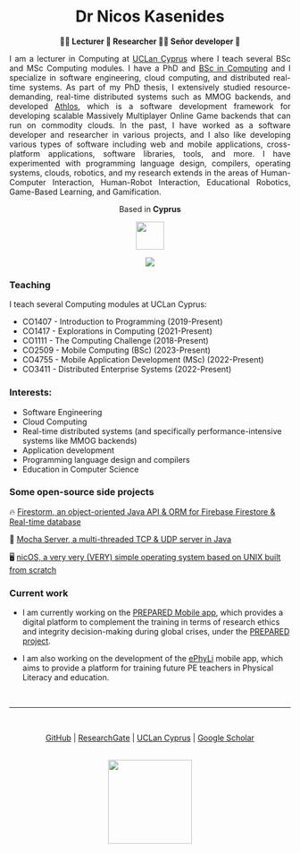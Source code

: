 <h1 align="center">Dr Nicos Kasenides</h1>

<p></p>

<p align="center"><b>👨‍🏫 Lecturer 🔭 Researcher 🧑‍💻 Señor developer 🙂️</b><p>

<p align="justify">
  I am a lecturer in Computing at <a target="_blank" href="http://www.uclancyprus.ac.cy/">UCLan Cyprus</a> where I teach several BSc and MSc Computing modules. 
  I have a PhD and <a target="_blank" href="https://www.uclancyprus.ac.cy/undergraduate-course/bsc-hons-computing/">BSc in Computing</a> and I specialize in software engineering, cloud computing, and distributed real-time systems. 
  As part of my PhD thesis, I extensively studied resource-demanding, real-time distributed systems such as MMOG backends,
  and developed <a target="_blank" href="https://www.mdpi.com/2674-113X/1/1/6">Athlos</a>, which is a software development framework for developing scalable Massively Multiplayer Online Game backends that can run on commodity clouds.
In the past, I have worked as a software developer and researcher in various projects, and I also like developing various types of software including
  web and mobile applications, cross-platform applications, software libraries, tools, and more. I have experimented with programming language design, compilers,
  operating systems, clouds, robotics, and my research extends in the areas of Human-Computer Interaction, Human-Robot Interaction, Educational Robotics, Game-Based Learning, and Gamification.
</p>

<div align="center">

Based in **Cyprus**

<img width="50" src="https://upload.wikimedia.org/wikipedia/commons/thumb/d/d4/Flag_of_Cyprus.svg/800px-Flag_of_Cyprus.svg.png" />

<br/>

<a href="http://www.github.com/nkasenides"><img src="https://github-readme-streak-stats.herokuapp.com/?user=nkasenides&stroke=000000&background=FFFFFF&ring=ef4444&fire=ef4444&currStreakNum=000000&currStreakLabel=ef4444&sideNums=000000&sideLabels=333333&dates=333333&hide_border=false" /></a>


</div>

<h3>Teaching</h3>

I teach several Computing modules at UCLan Cyprus:

* CO1407 - Introduction to Programming (2019-Present)
* CO1417 - Explorations in Computing (2021-Present)
* CO1111 - The Computing Challenge (2018-Present)
* CO2509 - Mobile Computing (BSc) (2023-Present)
* CO4755 - Mobile Application Development (MSc) (2022-Present)
* CO3411 - Distributed Enterprise Systems (2022-Present)

<h3>Interests:</h3>

* Software Engineering
* Cloud Computing
* Real-time distributed systems (and specifically performance-intensive systems like MMOG backends)
* Application development
* Programming language design and compilers
* Education in Computer Science

<h3>Some open-source side projects</h3>

🔥 [Firestorm, an object-oriented Java API & ORM for Firebase Firestore & Real-time database](https://github.com/RayLabz/Firestorm)

🛜 [Mocha Server, a multi-threaded TCP & UDP server in Java](https://github.com/RayLabz/Mocha-Server)

🖥️ [nicOS, a very very (VERY) simple operating system based on UNIX built from scratch](https://github.com/nkasenides/nicOS)

<h3>Current work</h3>

* I am currently working on the [PREPARED Mobile app](https://prepared-project.eu/app/), which provides a digital platform to complement 
the training in terms of research ethics and integrity decision-making during global crises, under the [PREPARED project](https://prepared-project.eu/app/).

* I am also working on the development of the [ePhyLi](https://www.ephyliproject.eu/) mobile app, which aims to provide a platform for training
future PE teachers in Physical Literacy and education.

<br/>

---

<br/>

<div align="center">

[GitHub](https://www.github.com/nkasenides) |
[ResearchGate](https://www.researchgate.net/profile/Nicos-Kasenides) |
[UCLan Cyprus](https://www.uclancyprus.ac.cy/academic/nicos-kasenides-2/) |
[Google Scholar](https://scholar.google.com/citations?hl=en&user=6Jqe1FMAAAAJ)

</div>

<br/>

<div align="center">
    <a href="https://www.buymeacoffee.com/nkasenides"><img src="https://cdn.buymeacoffee.com/buttons/v2/default-yellow.png" width="150"/></a>
</div>
